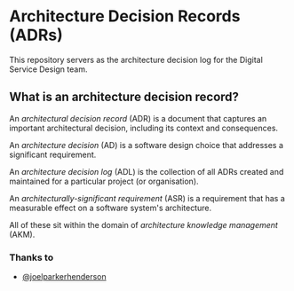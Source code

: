 # Architecture Decision Records (ADRs)

This repository servers as the architecture decision log for the Digital Service Design team.

## What is an architecture decision record?

An *architectural decision record* (ADR) is a document that captures an important architectural decision, including its context and consequences.

An *architecture decision* (AD) is a software design choice that addresses a significant requirement.

An *architecture decision log* (ADL) is the collection of all ADRs created and maintained for a particular project (or organisation).

An *architecturally-significant requirement* (ASR) is a requirement that has a measurable effect on a software system's architecture.


All of these sit within the domain of *architecture knowledge management* (AKM).

### Thanks to
* [@joelparkerhenderson](https://github.com/joelparkerhenderson) 